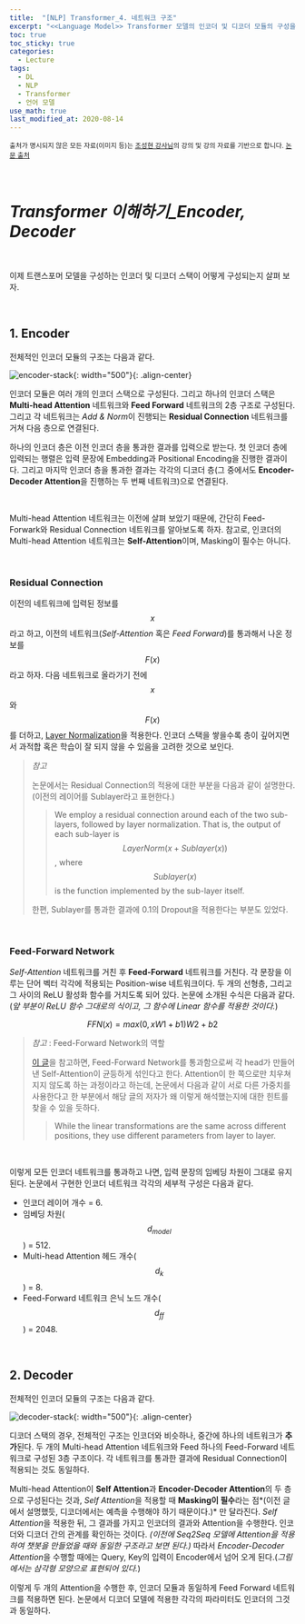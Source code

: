 ```yaml
---
title:  "[NLP] Transformer_4. 네트워크 구조"
excerpt: "<<Language Model>> Transformer 모델의 인코더 및 디코더 모듈의 구성을 알아 보자."
toc: true
toc_sticky: true
categories:
  - Lecture
tags:
  - DL
  - NLP
  - Transformer
  - 언어 모델
use_math: true
last_modified_at: 2020-08-14
---
```




<sup>출처가 명시되지 않은 모든 자료(이미지 등)는 [조성현 강사님](https://blog.naver.com/chunjein)의 강의 및 강의 자료를 기반으로 합니다. [논문 출처](https://arxiv.org/abs/1706.03762) </sup> 

<br>

# *Transformer 이해하기_Encoder, Decoder*

<br>

 이제 트랜스포머 모델을 구성하는 인코더 및 디코더 스택이 어떻게 구성되는지 살펴 보자.

<br>

## 1. Encoder

 전체적인 인코더 모듈의 구조는 다음과 같다.

![encoder-stack]({{site.url}}/assets/images/transformer-encoder.png){: width="500"}{: .align-center}

 인코더 모듈은 여러 개의 인코더 스택으로 구성된다. 그리고 하나의 인코더 스택은 **Multi-head Attention** 네트워크와 **Feed Forward** 네트워크의 2층 구조로 구성된다. 그리고 각 네트워크는 *Add & Norm*이 진행되는 **Residual Connection** 네트워크를 거쳐 다음 층으로 연결된다.

 하나의 인코더 층은 이전 인코더 층을 통과한 결과를 입력으로 받는다. 첫 인코더 층에 입력되는 행렬은 입력 문장에 Embedding과 Positional Encoding을 진행한 결과이다. 그리고 마지막 인코더 층을 통과한 결과는 각각의 디코더 층(그 중에서도 **Encoder-Decoder Attention**을 진행하는 두 번째 네트워크)으로 연결된다.

<br>

 Multi-head Attention 네트워크는 이전에 살펴 보았기 때문에, 간단히 Feed-Forwark와 Residual Connection 네트워크를 알아보도록 하자. 참고로, 인코더의 Multi-head Attention 네트워크는 **Self-Attention**이며, Masking이 필수는 아니다. 

<br>

### Residual Connection

 이전의 네트워크에 입력된 정보를 $$x$$라고 하고, 이전의 네트워크(*Self-Attention* 혹은 *Feed Forward*)를 통과해서 나온 정보를 $$F(x)$$라고 하자. 다음 네트워크로 올라가기 전에 $$x$$와 $$F(x)$$를 더하고, [Layer Normalization](https://arxiv.org/abs/1607.06450)을 적용한다. 인코더 스택을 쌓을수록 층이 깊어지면서 과적합 혹은 학습이 잘 되지 않을 수 있음을 고려한 것으로 보인다.

> *참고*
>
>  논문에서는 Residual Connection의 적용에 대한 부분을 다음과 같이 설명한다. (이전의 레이어를 Sublayer라고 표현한다.)
>
> >  We employ a residual connection around each of the two sub-layers, followed by layer normalization. That is, the output of each sub-layer is $$LayerNorm(x + Sublayer(x))$$, where $$Sublayer(x)$$ is the function implemented by the sub-layer itself. 
>
>  한편, Sublayer를 통과한 결과에 0.1의 Dropout을 적용한다는 부분도 있었다. 

<br>

### Feed-Forward Network

 *Self-Attention* 네트워크를 거친 후 **Feed-Forward** 네트워크를 거친다. 각 문장을 이루는 단어 벡터 각각에 적용되는 Position-wise 네트워크이다. 두 개의 선형층, 그리고 그 사이의 ReLU 활성화 함수를 거치도록 되어 있다. 논문에 소개된 수식은 다음과 같다. (*앞 부분이 ReLU 함수 그대로의 식이고, 그 함수에 Linear 함수를 적용한 것이다.*)


$$
FFN(x) = max(0, xW1 + b1)W2 + b2
$$


> *참고* : Feed-Forward Network의 역할
>
>  [이 글]([https://medium.com/platfarm/%EC%96%B4%ED%85%90%EC%85%98-%EB%A9%94%EC%BB%A4%EB%8B%88%EC%A6%98%EA%B3%BC-transfomer-self-attention-842498fd3225](https://medium.com/platfarm/어텐션-메커니즘과-transfomer-self-attention-842498fd3225))을 참고하면, Feed-Forward Network를 통과함으로써 각 head가 만들어 낸 Self-Attention이 균등하게 섞인다고 한다. Attention이 한 쪽으로만 치우쳐지지 않도록 하는 과정이라고 하는데, 논문에서 다음과 같이 서로 다른 가중치를 사용한다고 한 부분에서 해당 글의 저자가 왜 이렇게 해석했는지에 대한 힌트를 찾을 수 있을 듯하다.
>
> >  While the linear transformations are the same across different positions, they use different parameters from layer to layer.



<br>

 이렇게 모든 인코더 네트워크를 통과하고 나면, 입력 문장의 임베딩 차원이 그대로 유지된다. 논문에서 구현한 인코더 네트워크 각각의 세부적 구성은 다음과 같다. 

* 인코더 레이어 개수 = 6.
* 임베딩 차원($$d_{model}$$) = 512.
* Multi-head Attention 헤드 개수($$d_{k}$$) = 8. 
* Feed-Forward 네트워크 은닉 노드 개수($$d_{ff}$$) = 2048.

<br>

## 2. Decoder

 전체적인 인코더 모듈의 구조는 다음과 같다.

![decoder-stack]({{site.url}}/assets/images/transformer-decoder.png){: width="500"}{: .align-center}

 디코더 스택의 경우, 전체적인 구조는 인코더와 비슷하나, 중간에 하나의 네트워크가 **추가**된다. 두 개의 Multi-head Attention 네트워크와 Feed 하나의 Feed-Forward 네트워크로 구성된 3층 구조이다. 각 네트워크를 통과한 결과에 Residual Connection이 적용되는 것도 동일하다.

 Multi-head Attention이 **Self Attention**과 **Encoder-Decoder Attention**의 두 층으로 구성된다는 것과, *Self Attention*을 적용할 때 **Masking이 필수**라는 점*(이전 글에서 설명했듯, 디코더에서는 예측을 수행해야 하기 때문이다.)* 만 달라진다. *Self Attention*을 적용한 뒤, 그 결과를 가지고 인코더의 결과와 Attention을 수행한다. 인코더와 디코더 간의 관계를 확인하는 것이다. *(이전에 Seq2Seq 모델에 Attention을 적용하여 챗봇을 만들었을 때와 동일한 구조라고 보면 된다.)* 따라서 *Encoder-Decoder Attention*을 수행할 때에는 Query, Key의 입력이 Encoder에서 넘어 오게 된다.(*그림에서는 삼각형 모양으로 표현되어 있다.*)

 이렇게 두 개의 Attention을 수행한 후, 인코더 모듈과 동일하게 Feed Forward 네트워크를 적용하면 된다. 논문에서 디코더 모델에 적용한 각각의 파라미터도 인코더의 그것과 동일하다.

